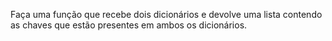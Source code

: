 Faça uma função que recebe dois dicionários e devolve uma lista contendo as chaves que estão presentes em ambos os dicionários.
